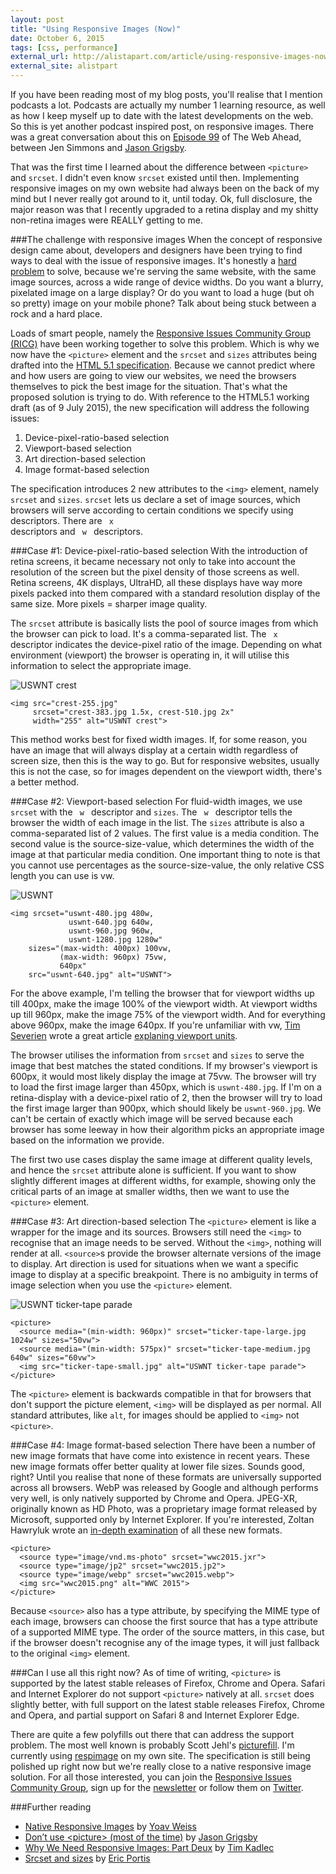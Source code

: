 ```yaml
---
layout: post
title: "Using Responsive Images (Now)"
date: October 6, 2015
tags: [css, performance]
external_url: http://alistapart.com/article/using-responsive-images-now
external_site: alistpart
---
```


If you have been reading most of my blog posts, you'll realise that I mention podcasts a lot. Podcasts are actually my number 1 learning resource, as well as how I keep myself up to date with the latest developments on the web. So this is yet another podcast inspired post, on responsive images. There was a great conversation about this on [Episode 99](http://thewebahead.net/99) of The Web Ahead, between Jen Simmons and [Jason Grigsby](https://twitter.com/grigs).

That was the first time I learned about the difference between <code class="language-markup">&lt;picture&gt;</code> and <code class="language-markup">srcset</code>. I didn't even know <code class="language-markup">srcset</code> existed until then. Implementing responsive images on my own website had always been on the back of my mind but I never really got around to it, until today. Ok, full disclosure, the major reason was that I recently upgraded to a retina display and my shitty non-retina images were REALLY getting to me.

###The challenge with responsive images
When the concept of responsive design came about, developers and designers have been trying to find ways to deal with the issue of responsive images. It's honestly a [hard problem](https://css-tricks.com/responsive-images-hard/) to solve, because we're serving the same website, with the same image sources, across a wide range of device widths. Do you want a blurry, pixelated image on a large display? Or do you want to load a huge (but oh so pretty) image on your mobile phone? Talk about being stuck between a rock and a hard place.

Loads of smart people, namely the [Responsive Issues Community Group (RICG)](https://www.w3.org/community/respimg/) have been working together to solve this problem. Which is why we now have the <code class="language-markup">&lt;picture&gt;</code> element and the <code class="language-markup">srcset</code> and <code class="language-markup">sizes</code> attributes being drafted into the [HTML 5.1 specification](http://www.w3.org/TR/html51/). Because we cannot predict where and how users are going to view our websites, we need the browsers themselves to pick the best image for the situation. That's what the proposed solution is trying to do. With reference to the HTML5.1 working draft (as of 9 July 2015), the new specification will address the following issues:
<ol>
  <li class="no-margin">Device-pixel-ratio-based selection</li>
  <li class="no-margin">Viewport-based selection</li>
  <li class="no-margin">Art direction-based selection</li>
  <li>Image format-based selection</li>
</ol>

The specification introduces 2 new attributes to the <code class="language-markup">&lt;img&gt;</code> element, namely <code class="language-markup">srcset</code> and <code class="language-markup">sizes</code>. <code class="language-markup">srcset</code> lets us declare a set of image sources, which browsers will serve according to certain conditions we specify using descriptors. There are <code class="language-markup"> x </code> descriptors and <code class="language-markup"> w </code> descriptors. 

###Case #1: Device-pixel-ratio-based selection
With the introduction of retina screens, it became necessary not only to take into account the resolution of the screen but the pixel density of those screens as well. Retina screens, 4K displays, UltraHD, all these displays have way more pixels packed into them compared with a standard resolution display of the same size. More pixels = sharper image quality. 

The <code class="language-markup">srcset</code> attribute is basically lists the pool of source images from which the browser can pick to load. It's a comma-separated list. The <code class="language-markup"> x </code> descriptor indicates the device-pixel ratio of the image. Depending on what environment (viewport) the browser is operating in, it will utilise this information to select the appropriate image.

<img srcset="{{ site.url }}/images/posts/responsive-images/crest-383.jpg 1.5x, {{ site.url }}/images/posts/responsive-images/crest-510.jpg 2x" src="{{ site.url }}/images/posts/responsive-images/crest-255.jpg" alt="USWNT crest" />
<pre><code class="language-markup">&lt;img src="crest-255.jpg"
     srcset="crest-383.jpg 1.5x, crest-510.jpg 2x"
     width="255" alt="USWNT crest"&gt;</code></pre>
This method works best for fixed width images. If, for some reason, you have an image that will always display at a certain width regardless of screen size, then this is the way to go. But for responsive websites, usually this is not the case, so for images dependent on the viewport width, there's a better method.

###Case #2: Viewport-based selection
For fluid-width images, we use <code class="language-markup">srcset</code> with the <code class="language-markup"> w </code> descriptor and <code class="language-markup">sizes</code>. The <code class="language-markup"> w </code> descriptor tells the browser the width of each image in the list. The <code class="language-markup">sizes</code> attribute is also a comma-separated list of 2 values. The first value is a media condition. The second value is the source-size-value, which determines the width of the image at that particular media condition. One important thing to note is that you cannot use percentages as the source-size-value, the only relative CSS length you can use is vw. 

<img srcset="{{ site.url }}/images/posts/responsive-images/uswnt-480.jpg 480w, {{ site.url }}/images/posts/responsive-images/uswnt-640.jpg 640w, {{ site.url }}/images/posts/responsive-images/uswnt-960.jpg 960w, {{ site.url }}/images/posts/responsive-images/uswnt-1280.jpg 1280w" sizes="(max-width: 400px) 100vw, (max-width: 960px) 75vw, 640px" src="{{ site.url }}/images/posts/responsive-images/uswnt-640.jpg" alt="USWNT" />
<pre><code class="language-markup">&lt;img srcset="uswnt-480.jpg 480w, 
             uswnt-640.jpg 640w, 
             uswnt-960.jpg 960w,
             uswnt-1280.jpg 1280w" 
    sizes="(max-width: 400px) 100vw, 
           (max-width: 960px) 75vw, 
           640px" 
    src="uswnt-640.jpg" alt="USWNT"&gt;</code></pre>

For the above example, I'm telling the browser that for viewport widths up till 400px, make the image 100% of the viewport width. At viewport widths up till 960px, make the image 75% of the viewport width. And for everything above 960px, make the image 640px. If you're unfamiliar with vw, [Tim Severien](https://timseverien.com/) wrote a great article [explaning viewport units](https://web-design-weekly.com/2014/11/18/viewport-units-vw-vh-vmin-vmax/). 

The browser utilises the information from <code class="language-markup">srcset</code> and <code class="language-markup">sizes</code> to serve the image that best matches the stated conditions. If my browser's viewport is 600px, it would most likely display the image at 75vw. The browser will try to load the first image larger than 450px, which is <code class="language-markup">uswnt-480.jpg</code>. If I'm on a retina-display with a device-pixel ratio of 2, then the browser will try to load the first image larger than 900px, which should likely be <code class="language-markup">uswnt-960.jpg</code>. We can't be certain of exactly which image will be served because each browser has some leeway in how their algorithm picks an appropriate image based on the information we provide.

The first two use cases display the same image at different quality levels, and hence the <code class="language-markup">srcset</code> attribute alone is sufficient. If you want to show slightly different images at different widths, for example, showing only the critical parts of an image at smaller widths, then we want to use the <code class="language-markup">&lt;picture&gt;</code> element.

###Case #3: Art direction-based selection
The <code class="language-markup">&lt;picture&gt;</code> element is like a wrapper for the image and its sources. Browsers still need the <code class="language-markup">&lt;img&gt;</code> to recognise that an image needs to be served. Without the <code class="language-markup">&lt;img&gt;</code>, nothing will render at all. <code class="language-markup">&lt;source&gt;</code>s provide the browser alternate versions of the image to display. Art direction is used for situations when we want a specific image to display at a specific breakpoint. There is no ambiguity in terms of image selection when you use the <code class="language-markup">&lt;picture&gt;</code> element.

<p>
<picture>
  <source media="(min-width: 960px)" srcset="{{ site.url }}/images/posts/responsive-images/ticker-tape-large.jpg">
  <source media="(min-width: 575px)" srcset="{{ site.url }}/images/posts/responsive-images/ticker-tape-medium.jpg">
  <img src="{{ site.url }}/images/posts/responsive-images/ticker-tape-small.jpg" alt="USWNT ticker-tape parade">
</picture>
</p>

<pre><code class="language-markup">&lt;picture&gt;
  &lt;source media="(min-width: 960px)" srcset="ticker-tape-large.jpg 1024w" sizes="50vw"&gt;
  &lt;source media="(min-width: 575px)" srcset="ticker-tape-medium.jpg 640w" sizes="60vw"&gt;
  &lt;img src="ticker-tape-small.jpg" alt="USWNT ticker-tape parade"&gt;
&lt;/picture&gt;</code></pre>

The <code class="language-markup">&lt;picture&gt;</code> element is backwards compatible in that for browsers that don't support the picture element, <code class="language-markup">&lt;img&gt;</code> will be displayed as per normal. All standard attributes, like <code class="language-markup">alt</code>, for images should be applied to <code class="language-markup">&lt;img&gt;</code> not <code class="language-markup">&lt;picture&gt;</code>.

###Case #4: Image format-based selection
There have been a number of new image formats that have come into existence in recent years. These new image formats offer better quality at lower file sizes. Sounds good, right? Until you realise that none of these formats are universally supported across all browsers. WebP was released by Google and although performs very well, is only natively supported by Chrome and Opera. JPEG-XR, originally known as HD Photo, was a proprietary image format released by Microsoft, supported only by Internet Explorer. If you're interested, Zoltan Hawryluk wrote an [in-depth examination](http://www.useragentman.com/blog/2015/01/14/using-webp-jpeg2000-jpegxr-apng-now-with-picturefill-and-modernizr/) of all these new formats.

<pre><code class="language-markup">&lt;picture&gt;
  &lt;source type="image/vnd.ms-photo" srcset="wwc2015.jxr"&gt;
  &lt;source type="image/jp2" srcset="wwc2015.jp2"&gt;
  &lt;source type="image/webp" srcset="wwc2015.webp"&gt;
  &lt;img src="wwc2015.png" alt="WWC 2015"&gt;
&lt;/picture&gt;</code></pre>

Because <code class="language-markup">&lt;source&gt;</code> also has a type attribute, by specifying the MIME type of each image, browsers can choose the first source that has a type attribute of a supported MIME type. The order of the source matters, in this case, but if the browser doesn't recognise any of the image types, it will just fallback to the original <code class="language-markup">&lt;img&gt;</code> element.

###Can I use all this right now?
As of time of writing, <code class="language-markup">&lt;picture&gt;</code> is supported by the latest stable releases of Firefox, Chrome and Opera. Safari and Internet Explorer do not support <code class="language-markup">&lt;picture&gt;</code> natively at all. <code class="language-markup">srcset</code> does slightly better, with full support on the latest stable releases Firefox, Chrome and Opera, and partial support on Safari 8 and Internet Explorer Edge. 

There are quite a few polyfills out there that can address the support problem. The most well known is probably Scott Jehl's [picturefill](http://scottjehl.github.io/picturefill/). I'm currently using [respimage](https://github.com/aFarkas/respimage) on my own site. The specification is still being polished up right now but we're really close to a native responsive image solution. For all those interested, you can join the [Responsive Issues Community Group](https://www.w3.org/community/respimg/), sign up for the [newsletter](https://responsiveimages.org/) or follow them on [Twitter](https://twitter.com/respimg). 

###Further reading

<ul>
  <li class="no-margin"><a href="https://dev.opera.com/articles/native-responsive-images/">Native Responsive Images</a> by <a href="http://blog.yoav.ws/">Yoav Weiss</a></li>
  <li class="no-margin"><a href="http://blog.cloudfour.com/dont-use-picture-most-of-the-time/">Don’t use &lt;picture&gt; (most of the time)</a> by <a href="https://twitter.com/grigs">Jason Grigsby</a></li>
  <li class="no-margin"><a href="http://timkadlec.com/2013/11/why-we-need-responsive-images-part-deux/">Why We Need Responsive Images: Part Deux</a> by <a href="http://timkadlec.com/">Tim Kadlec</a></li>
  <li><a href="https://ericportis.com/posts/2014/srcset-sizes/">Srcset and sizes</a> by <a href="https://ericportis.com/">Eric Portis</a></li>
</ul>
